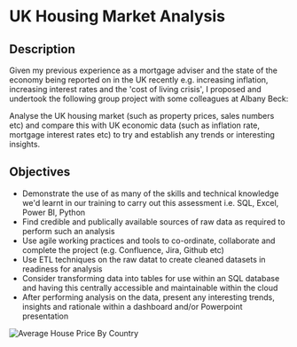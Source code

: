 # UK Housing Market Analysis

## Description
Given my previous experience as a mortgage adviser and the state of the economy being reported on in the UK recently e.g. increasing inflation, increasing interest rates and the 'cost of living crisis', I proposed and undertook the following group project with some colleagues at Albany Beck:

Analyse the UK housing market (such as property prices, sales numbers etc) and compare this with UK economic data (such as inflation rate, mortgage interest rates etc) to try and establish any trends or interesting insights.

## Objectives
- Demonstrate the use of as many of the skills and technical knowledge we'd learnt in our training to carry out this assessment i.e. SQL, Excel, Power BI, Python
- Find credible and publically available sources of raw data as required to perform such an analysis
- Use agile working practices and tools to co-ordinate, collaborate and complete the project (e.g. Confluence, Jira, Github etc)
- Use ETL techniques on the raw datat to create cleaned datasets in readiness for analysis
- Consider transforming data into tables for use within an SQL database and having this centrally accessible and maintainable within the cloud
- After performing analysis on the data, present any interesting trends, insights and rationale within a dashboard and/or Powerpoint presentation


![Average House Price By Country](https://github.com/davidip86/UK_Housing_Market_Analysis/assets/136905010/e2da7b2a-268f-404a-ae61-700d921315ef)

